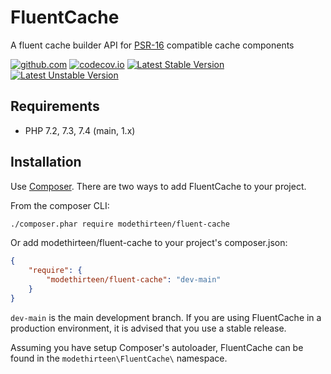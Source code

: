 # FluentCache

A fluent cache builder API for [PSR-16](https://www.php-fig.org/psr/psr-16/) compatible cache components

[![github.com](https://github.com/modethirteen/FluentCache/workflows/build/badge.svg)](https://github.com/modethirteen/FluentCache/actions?query=workflow%3Abuild)
[![codecov.io](https://codecov.io/github/modethirteen/FluentCache/coverage.svg?branch=main)](https://codecov.io/github/modethirteen/FluentCache?branch=main)
[![Latest Stable Version](https://poser.pugx.org/modethirteen/fluent-cache/version.svg)](https://packagist.org/packages/modethirteen/fluent-cache)
[![Latest Unstable Version](https://poser.pugx.org/modethirteen/fluent-cache/v/unstable)](https://packagist.org/packages/modethirteen/fluent-cache)

## Requirements

* PHP 7.2, 7.3, 7.4 (main, 1.x)

## Installation

Use [Composer](https://getcomposer.org/). There are two ways to add FluentCache to your project.

From the composer CLI:

```sh
./composer.phar require modethirteen/fluent-cache
```

Or add modethirteen/fluent-cache to your project's composer.json:

```json
{
    "require": {
        "modethirteen/fluent-cache": "dev-main"
    }
}
```

`dev-main` is the main development branch. If you are using FluentCache in a production environment, it is advised that you use a stable release.

Assuming you have setup Composer's autoloader, FluentCache can be found in the `modethirteen\FluentCache\` namespace.
